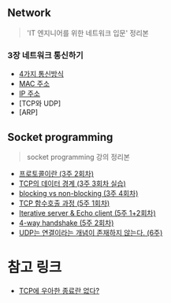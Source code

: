 ## Network

> 'IT 엔지니어를 위한 네트워크 입문' 정리본

### 3장 네트워크 통신하기

- [4가지 통신방식](https://github.com/evelyn82/network/blob/master/theory/cast.md)
- [MAC 주소](https://github.com/evelyn82/network/blob/master/theory/mac.md)
- [IP 주소](https://github.com/evelyn82/network/blob/master/theory/ip.md)
- [TCP와 UDP]
- [ARP]

## Socket programming

> socket programming 강의 정리본

- [프로토콜이란 (3주 2회차)](https://github.com/evelyn82/network/blob/master/socket/protocol.md)
- [TCP의 데이터 경계 (3주 3회차 실습)](https://github.com/evelyn82/network/blob/master/socket/boundary-of-tcp-transmission-data.md)
- [blocking vs non-blocking (3주 4회차)](https://github.com/evelyn82/network/blob/master/socket/blocking-vs-non-blocking.md)
- [TCP 함수호출 과정 (5주 1회차)](https://github.com/evelyn82/network/blob/master/socket/tcp-process.md)
- [Iterative server & Echo client (5주 1+2회차)](https://github.com/evelyn82/network/blob/master/socket/iterative-server-and-echo-client.md)
- [4-way handshake (5주 2회차)](https://github.com/evelyn82/network/blob/master/socket/4-way-handshake.md)
- [UDP는 연결이라는 개념이 존재하지 않는다. (6주)](https://github.com/evelyn82/network/blob/master/socket/udp.md)


# 참고 링크

- [TCP에 우아한 종료란 없다?](https://sunyzero.tistory.com/269)